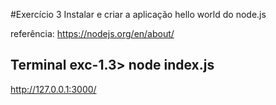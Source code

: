 #Exercício 3 Instalar e criar a aplicação hello world do node.js

referência: https://nodejs.org/en/about/

## Terminal exc-1.3> node index.js

http://127.0.0.1:3000/
